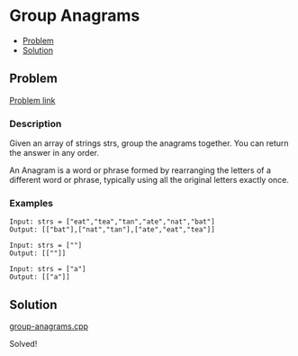 # Group Anagrams
- [Problem](#problem)
- [Solution](#solution)

## Problem
[Problem link](https://leetcode.com/problems/group-anagrams/)

### Description
Given an array of strings strs, group the anagrams together. You can return the answer in any order.

An Anagram is a word or phrase formed by rearranging the letters of a different word or phrase, typically using all the original letters exactly once.

### Examples
```
Input: strs = ["eat","tea","tan","ate","nat","bat"]
Output: [["bat"],["nat","tan"],["ate","eat","tea"]]
```
```
Input: strs = [""]
Output: [[""]]
```
```
Input: strs = ["a"]
Output: [["a"]]
```

## Solution

[group-anagrams.cpp](group-anagrams.cpp)

Solved!